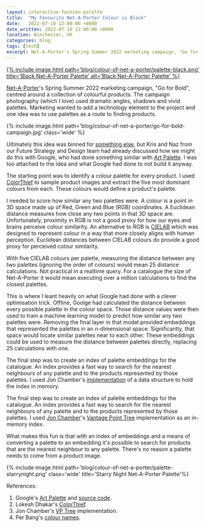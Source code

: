 ```yaml
---
layout: interactive-fashion-palette
title:  "My Favourite Net-A-Porter Colour is Black"
date:   2022-07-10 12:00:00 +0000
date_written: 2022-07-10 12:00:00 +0000
location: Winchester, UK
categories: blog
tags: [tech]
excerpt: Net-A-Porter's Spring Summer 2022 marketing campaign, "Go for Bold", centred around a collection of colourful products. Marketing wanted to add a technology element and one idea was to use palettes as a route to finding products. Ultimately this was binned, but I built it anyway.
---
```

<a href='{% link _posts/2022-05-28-nap-colour-palette.markdown %}'>
    {% include image.html path='blog/colour-of-net-a-porter/palette-black.png' title='Black Net-A-Porter Palette' alt='Black Net-A-Porter Palette' %}
</a>

[Net-A-Porter](https://www.net-a-porter.com/en-gb/)'s Spring Summer 2022 marketing campaign, "Go for Bold", centred around a collection of colourful products. The campaign photography (which I love) used dramatic angles, shadows and vivid palettes. Marketing wanted to add a technology element to the project and one idea was to use palettes as a route to finding products.

{% include image.html path='blog/colour-of-net-a-porter/go-for-bold-campaign.jpg' class='wide' %}

Ultimately this idea was binned for [something else](https://www.ynap.com/news/net-a-porter-launches-its-spring-summer-22-campaign-go-for-bold-integrating-ar-and-ai-technologies), but Kris and Naz from our Future Strategy and Design team had already discussed how we might do this with Google, who had done something similar with [Art Palette](https://artsexperiments.withgoogle.com/artpalette/). I was too attached to the idea and what Google had done to not build it anyway.

The starting point was to identify a colour palette for every product. I used [ColorThief](https://lokeshdhakar.com/projects/color-thief/) to sample product images and extract the five most dominant colours from each. These colours would define a product's palette.

I needed to score how similar any two palettes were. A colour is a point in 3D space made up of Red, Green and Blue (RGB) coordinates. A Euclidean distance measures how close any two points in that 3D space are. Unfortunately, proximity in RGB is not a good proxy for how our eyes and brains perceive colour similarity. An alternative to RGB is [CIELAB](https://en.wikipedia.org/wiki/CIELAB_color_space#CIELAB) which was designed to represent colour in a way that more closely aligns with  human perception. Euclidean distances between CIELAB colours do provide a good proxy for perceived colour similarity.

With five CIELAB colours per palette, measuring the distance between any two palettes (ignoring the order of colours) would mean 25 distance calculations. Not practical in a realtime query. For a catalogue the size of Net-A-Porter it would mean executing over a million calculations to find the closest palettes.

This is where I leant heavily on what Google had done with a clever optimisation trick. Offline, Goolge had calculated the distance between every possible palette in the colour space. Those distance values were then used to train a machine learning model to predict how similar any two palettes were. Removing the final layer in that model provided embeddings that represented the palettes in an n-dimensional space. Significantly, that space would locate similar palettes near to each other. These embeddings could be used to measure the distance between palettes directly, replacing 25 calculations with one.

The final step was to create an index of palette embeddings for the catalogue. An index provides a fast way to search for the nearest neighbours of any palette and to the products represented by those palettes. I used Jon Chamber's [implementation](https://github.com/jchambers/jvptree) of a  data structure to hold the index in memory.

The final step was to create an index of palette embeddings for the catalogue. An index provides a fast way to search for the nearest neighbours of any palette and to the products represented by those palettes. I used [Jon Chamber](https://github.com/jchambers/jvptree)'s [Vantage Point Tree](https://en.wikipedia.org/wiki/Vantage-point_tree) implementation as an in-memory index.

What makes this fun is that with an index of embeddings and a means of converting a palette to an embedding it's possible to search for products that are the nearest neighbour to any palette. There's no reason a palette needs to come from a product image. 

{% include image.html path='blog/colour-of-net-a-porter/palette-starrynight.png' class='wide' title='Starry Night Net-A-Porter Palette'%}

References:
1. Google's [Art Palette](https://artsexperiments.withgoogle.com/artpalette/) and [source code](https://github.com/googleartsculture/art-palette).
1. Lokesh Dhakar's [ColorThief](https://lokeshdhakar.com/projects/color-thief/).
1. Jon Chamber's [VP Tree](https://github.com/jchambers/jvptree) implementation.
1. Per Bang's [colour names](http://www.procato.com/home/).
